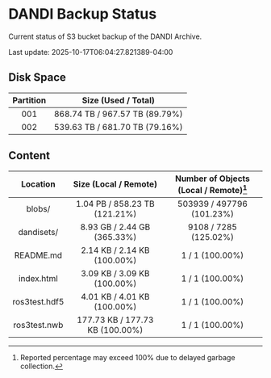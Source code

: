 # DANDI Backup Status

Current status of S3 bucket backup of the DANDI Archive.

Last update: 2025-10-17T06:04:27.821389-04:00

## Disk Space

| Partition | Size (Used / Total)            |
| :---: | :----------------------------: |
| 001   | 868.74 TB / 967.57 TB (89.79%) |
| 002   | 539.63 TB / 681.70 TB (79.16%) |



## Content

| Location             | Size (Local / Remote)                    | Number of Objects (Local / Remote)[^1]   |
| :------------------: | :--------------------------------------: | :--------------------------------------: |
| blobs/               | 1.04 PB / 858.23 TB (121.21%)            | 503939 / 497796 (101.23%)                |
| dandisets/           | 8.93 GB / 2.44 GB (365.33%)              | 9108 / 7285 (125.02%)                    |
| README.md            | 2.14 KB / 2.14 KB (100.00%)              | 1 / 1 (100.00%)                          |
| index.html           | 3.09 KB / 3.09 KB (100.00%)              | 1 / 1 (100.00%)                          |
| ros3test.hdf5        | 4.01 KB / 4.01 KB (100.00%)              | 1 / 1 (100.00%)                          |
| ros3test.nwb         | 177.73 KB / 177.73 KB (100.00%)          | 1 / 1 (100.00%)                          |

[^1]: Reported percentage may exceed 100% due to delayed garbage collection.